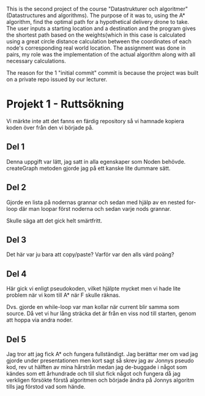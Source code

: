 This is the second project of the course "Datastrukturer och algoritmer" (Datastructures and algorithms). The purpose of it was to, using the A* algorithm, find the optimal path for a hypothetical delivery drone to take. The user inputs a starting location and a destination and the program gives the shortest path based on the weights(which in this case is calculated using a great circle distance calculation between the coordinates of each node's corresponding real world location. The assignment was done in pairs, my role was the implementation of the actual algorithm along with all necessary calculations.

The reason for the 1 "initial commit" commit is because the project was built on a private repo issued by our lecturer. 

# Projekt 1 - Ruttsökning

Vi märkte inte att det fanns en färdig repository så vi hamnade kopiera koden över från den vi började på.

## Del 1

Denna uppgift var lätt, jag satt in alla egenskaper som Noden behövde. createGraph metoden gjorde jag på ett kanske lite dummare sätt.

## Del 2

Gjorde en lista på nodernas grannar 
och sedan med hjälp av en nested 
for-loop där man loopar först
noderna och sedan varje nods grannar.

Skulle säga att det gick helt smärtfritt.

## Del 3

Det här var ju bara att copy/paste? Varför var den alls värd poäng? 

## Del 4

Här gick vi enligt pseudokoden, vilket
hjälpte mycket men vi hade lite problem
när vi kom till A* när F skulle räknas.

Dvs.  gjorde en while-loop var man kollar när
current blir samma som source. Då vet vi hur
lång sträcka det är från en viss nod till starten, 
genom att hoppa via andra noder.

## Del 5 
Jag tror att jag fick A* och fungera fullständigt. Jag berättar mer om vad jag gjorde under presentationen men kort sagt så skrev jag av Jonnys pseudo kod, rev ut hälften av mina hårstrån medan jag de-buggade i något som kändes som ett århundrade och till slut fick något och fungera då jag verkligen försökte förstå algoritmen och började ändra på Jonnys algoritm tills jag förstod vad som hände.
